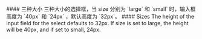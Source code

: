<cn>
#### 三种大小
三种大小的选择框，当 size 分别为 `large` 和 `small` 时，输入框高度为 `40px` 和 `24px` ，默认高度为 `32px`。
</cn>

<us>
#### Sizes
The height of the input field for the select defaults to 32px. If size is set to large, the height will be 40px, and if set to small, 24px.
</us>
